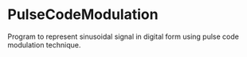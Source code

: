 # PulseCodeModulation
Program to represent sinusoidal signal in digital form using pulse code modulation technique.
